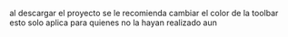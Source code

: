 al descargar el proyecto se le recomienda cambiar el color de la toolbar esto solo aplica para quienes no la hayan realizado aun
